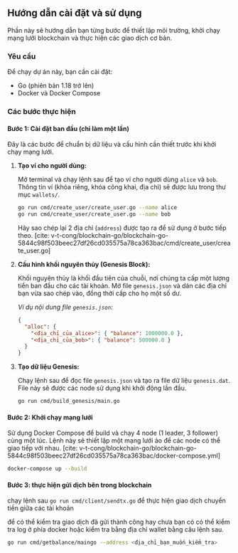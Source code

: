 ## Hướng dẫn cài đặt và sử dụng

Phần này sẽ hướng dẫn bạn từng bước để thiết lập môi trường, khởi chạy mạng lưới blockchain và thực hiện các giao dịch cơ bản.

### Yêu cầu

Để chạy dự án này, bạn cần cài đặt:
- Go (phiên bản 1.18 trở lên)
- Docker và Docker Compose

### Các bước thực hiện

#### Bước 1: Cài đặt ban đầu (chỉ làm một lần)

Đây là các bước để chuẩn bị dữ liệu và cấu hình cần thiết trước khi khởi chạy mạng lưới.

1.  **Tạo ví cho người dùng:**

    Mở terminal và chạy lệnh sau để tạo ví cho người dùng `alice` và `bob`. Thông tin ví (khóa riêng, khóa công khai, địa chỉ) sẽ được lưu trong thư mục `wallets/`.
    ```bash
    go run cmd/create_user/create_user.go --name alice
    go run cmd/create_user/create_user.go --name bob
    ```
    Hãy sao chép lại 2 địa chỉ (`address`) được tạo ra để sử dụng ở bước tiếp theo. [cite: v-t-cong/blockchain-go/blockchain-go-5844c98f503beec27df26cd035575a78ca363bac/cmd/create_user/create_user.go]

2.  **Cấu hình khối nguyên thủy (Genesis Block):**

    Khối nguyên thủy là khối đầu tiên của chuỗi, nơi chúng ta cấp một lượng tiền ban đầu cho các tài khoản. Mở file `genesis.json` và dán các địa chỉ bạn vừa sao chép vào, đồng thời cấp cho họ một số dư.

    *Ví dụ nội dung file `genesis.json`:*
    ```json
    {
      "alloc": {
        "<địa_chỉ_của_alice>": { "balance": 1000000.0 },
        "<địa_chỉ_của_bob>": { "balance": 500000.0 }
      }
    }
    ```

3.  **Tạo dữ liệu Genesis:**

    Chạy lệnh sau để đọc file `genesis.json` và tạo ra file dữ liệu `genesis.dat`. File này sẽ được các node sử dụng khi khởi động lần đầu.
    ```bash
    go run cmd/build_genesis/main.go
    ```

#### Bước 2: Khởi chạy mạng lưới

Sử dụng Docker Compose để build và chạy 4 node (1 leader, 3 follower) cùng một lúc. Lệnh này sẽ thiết lập một mạng lưới ảo để các node có thể giao tiếp với nhau. [cite: v-t-cong/blockchain-go/blockchain-go-5844c98f503beec27df26cd035575a78ca363bac/docker-compose.yml]
```bash
docker-compose up --build
```
#### Bước 3: thực hiện gửi dịch bên trong blockchain
chạy lệnh sau `go run cmd/client/sendtx.go` để thực hiện giao dịch chuyển tiền giữa các tài khoản

để có thể kiểm tra giao dịch đã gửi thành công hay chưa bạn có có thể kiểm tra log ở phía docker hoặc kiểm tra bằng địa chỉ wallet bằng câu lệnh sau.
```bash
go run cmd/getbalance/maingo --address <địa_chỉ_bạn_muốn_kiểm_tra>
```
